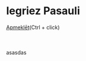 # Iegriez Pasauli
<a href="https://iegriez-pasauli-hackathon-robzlegz.vercel.app/">Apmeklēt</a>(Ctrl + click)
<br />
<br />
<br />
<br />
asasdas

